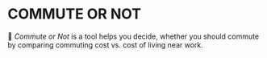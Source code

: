 # COMMUTE OR NOT
🚗 *Commute or Not* is a tool helps you decide, whether you should commute by comparing commuting cost vs. cost of living near work.
